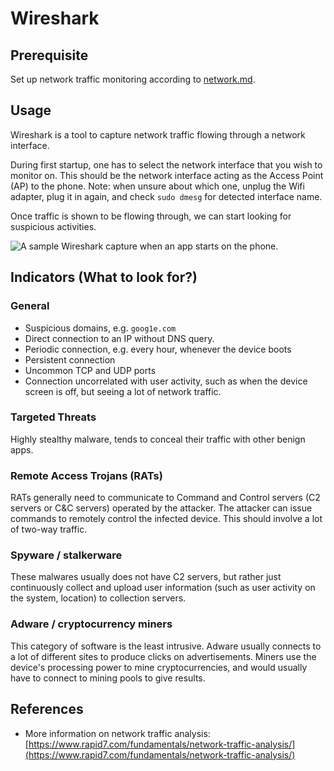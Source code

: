 # Wireshark

## Prerequisite

Set up network traffic monitoring according to [network.md](../smartphones/network.md "mention").

## Usage

Wireshark is a tool to capture network traffic flowing through a network interface.

During first startup, one has to select the network interface that you wish to monitor on. This should be the network interface acting as the Access Point (AP) to the phone. Note: when unsure about which one, unplug the Wifi adapter, plug it in again, and check `sudo dmesg` for detected interface name.

Once traffic is shown to be flowing through, we can start looking for suspicious activities.

![A sample Wireshark capture when an app starts on the phone.](<../.gitbook/assets/wireshark Screenshot\_20220718\_161819.png>)



## Indicators (What to look for?)

### General

* Suspicious domains, e.g. `goog1e.com`
* Direct connection to an IP without DNS query.
* Periodic connection, e.g. every hour, whenever the device boots
* Persistent connection
* Uncommon TCP and UDP ports
* Connection uncorrelated with user activity, such as when the device screen is off, but seeing a lot of network traffic.

### Targeted Threats

Highly stealthy malware, tends to conceal their traffic with other benign apps.

### Remote Access Trojans (RATs)

RATs generally need to communicate to Command and Control servers (C2 servers or C\&C servers) operated by the attacker. The attacker can issue commands to remotely control the infected device. This should involve a lot of two-way traffic.

### Spyware / stalkerware

These malwares usually does not have C2 servers, but rather just continuously collect and upload user information (such as user activity on the system, location) to collection servers.

### Adware / cryptocurrency miners

This category of software is the least intrusive. Adware usually connects to a lot of different sites to produce clicks on advertisements. Miners use the device's processing power to mine cryptocurrencies, and would usually have to connect to mining pools to give results.

## References

* More information on network traffic analysis: [https://www.rapid7.com/fundamentals/network-traffic-analysis/](https://www.rapid7.com/fundamentals/network-traffic-analysis/)

